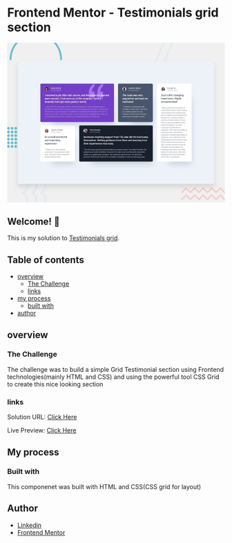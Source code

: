 # Frontend Mentor - Testimonials grid section

![Design preview for the Testimonials grid section coding challenge](./design/desktop-preview.jpg)

## Welcome! 👋

This is my solution to [Testimonials grid](https://www.frontendmentor.io/challenges/testimonials-grid-section-Nnw6J7Un7/hub/testimonials-grid-section-udK4DEup5).

## Table of contents

- [overview](#overview)
  - [The Challenge](#the-challenge)
  - [links](#links)
- [my process](#my-process)
  - [built with](#built-with)
- [author](#author)

## overview

### The Challenge

The challenge was to build a simple Grid Testimonial section using Frontend technologies(mainly HTML and CSS) and using the powerful tool CSS Grid to create this nice looking section

### links

Solution URL: [Click Here](https://www.frontendmentor.io/solutions/testimonials-grid-section-using-css-grid-wYsICqVtT)

Live Preview: [Click Here](https://mohammed997732.github.io/Testimonials-grid/)

## My process

### Built with

This componenet was built with HTML and CSS(CSS grid for layout)

## Author

- [Linkedin](https://www.linkedin.com/in/mohammed-el-ghazaly-837368229/)
- [Frontend Mentor](https://www.frontendmentor.io/profile/Mohammed997732)
